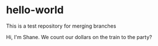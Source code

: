 # hello-world
This is a test repository for merging branches

Hi, I'm Shane. We count our dollars on the train to the party?
